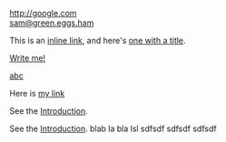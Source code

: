 <http://google.com>    
<sam@green.eggs.ham>


This is an [inline link](/url), and here's [one with
a title](http://fsf.org "click here for a good time!").        


[Write me!](mailto:sam@green.eggs.ham)        

[abc](my_label_4)


[my label 1]: /foo/bar.html  "My title, optional"
[my label 2]: /foo
[my label 3]: http://fsf.org (The free software foundation)
[my label 4]: /bar#special  'A title in single quotes'

[my label 5]: <http://foo.bar.baz>

[my label 3]: http://fsf.org
  "The free software foundation"
  
  Here is [my link][FOO]

[Foo]: /bar/baz

See the [Introduction](#introduction).

See the [Introduction].
 blab la bla lsl
 sdfsdf
 sdfsdf
 sdfsdf
 
[Introduction]: #introduction
